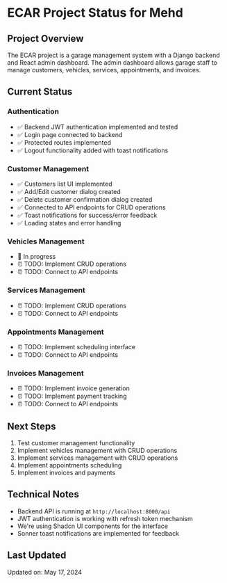 # ECAR Project Status for Mehd

## Project Overview
The ECAR project is a garage management system with a Django backend and React admin dashboard. The admin dashboard allows garage staff to manage customers, vehicles, services, appointments, and invoices.

## Current Status

### Authentication
- ✅ Backend JWT authentication implemented and tested
- ✅ Login page connected to backend
- ✅ Protected routes implemented
- ✅ Logout functionality added with toast notifications

### Customer Management
- ✅ Customers list UI implemented
- ✅ Add/Edit customer dialog created
- ✅ Delete customer confirmation dialog created
- ✅ Connected to API endpoints for CRUD operations
- ✅ Toast notifications for success/error feedback
- ✅ Loading states and error handling

### Vehicles Management
- 🔄 In progress
- ⏰ TODO: Implement CRUD operations
- ⏰ TODO: Connect to API endpoints

### Services Management
- ⏰ TODO: Implement CRUD operations
- ⏰ TODO: Connect to API endpoints

### Appointments Management
- ⏰ TODO: Implement scheduling interface
- ⏰ TODO: Connect to API endpoints

### Invoices Management
- ⏰ TODO: Implement invoice generation
- ⏰ TODO: Implement payment tracking
- ⏰ TODO: Connect to API endpoints

## Next Steps
1. Test customer management functionality
2. Implement vehicles management with CRUD operations
3. Implement services management with CRUD operations
4. Implement appointments scheduling
5. Implement invoices and payments

## Technical Notes
- Backend API is running at `http://localhost:8000/api`
- JWT authentication is working with refresh token mechanism
- We're using Shadcn UI components for the interface
- Sonner toast notifications are implemented for feedback

## Last Updated
Updated on: May 17, 2024